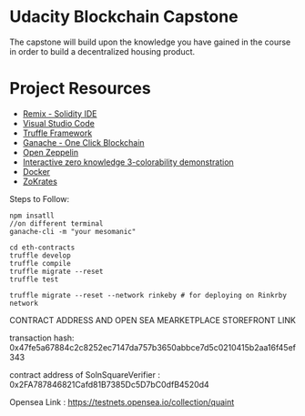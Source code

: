 # Udacity Blockchain Capstone

The capstone will build upon the knowledge you have gained in the course in order to build a decentralized housing product. 

# Project Resources

* [Remix - Solidity IDE](https://remix.ethereum.org/)
* [Visual Studio Code](https://code.visualstudio.com/)
* [Truffle Framework](https://truffleframework.com/)
* [Ganache - One Click Blockchain](https://truffleframework.com/ganache)
* [Open Zeppelin ](https://openzeppelin.org/)
* [Interactive zero knowledge 3-colorability demonstration](http://web.mit.edu/~ezyang/Public/graph/svg.html)
* [Docker](https://docs.docker.com/install/)
* [ZoKrates](https://github.com/Zokrates/ZoKrates)



Steps to Follow:

    npm insatll
    //on different terminal
    ganache-cli -m "your mesomanic" 
    
    cd eth-contracts
    truffle develop
    truffle compile
    truffle migrate --reset
    truffle test
    
    truffle migrate --reset --network rinkeby # for deploying on Rinkrby network
    



CONTRACT ADDRESS AND OPEN SEA MEARKETPLACE STOREFRONT LINK

transaction hash:    0x47fe5a67884c2c8252ec7147da757b3650abbce7d5c0210415b2aa16f45ef343

contract address of SolnSquareVerifier : 0x2FA787846821Cafd81B7385Dc5D7bC0dfB4520d4

Opensea Link : https://testnets.opensea.io/collection/quaint